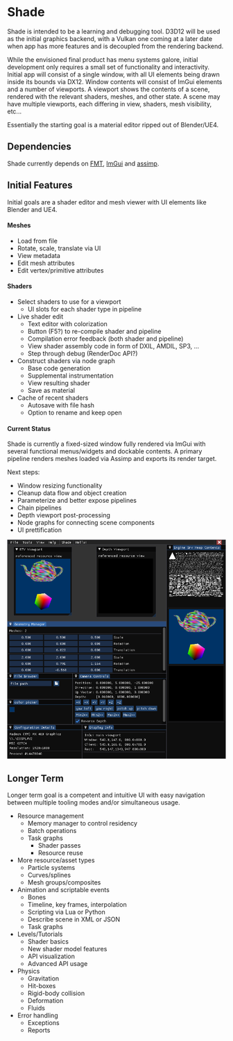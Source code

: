 Shade
======

Shade is intended to be a learning and debugging tool. D3D12 will be used as the initial graphics backend, with a
    Vulkan one coming at a later date when app has more features and is decoupled from the rendering backend.

While the envisioned final product has menu systems galore, initial development only requires a small set of
    functionality and interactivity. Initial app will consist of a single window, with all UI elements being drawn
    inside its bounds via DX12. Window contents will consist of ImGui elements and a number of viewports. A viewport
    shows the contents of a scene, rendered with the relevant shaders, meshes, and other state. A scene may have
    multiple viewports, each differing in view, shaders, mesh visibility, etc...

Essentially the starting goal is a material editor ripped out of Blender/UE4.

Dependencies
-----
Shade currently depends on [FMT](https://github.com/fmtlib/fmt), [ImGui](https://github.com/ocornut/imgui) and [assimp](https://github.com/assimp/assimp).


Initial Features
-----
Initial goals are a shader editor and mesh viewer with UI elements like Blender and UE4.

#### Meshes
- Load from file
- Rotate, scale, translate via UI
- View metadata
- Edit mesh attributes
- Edit vertex/primitive attributes

#### Shaders
- Select shaders to use for a viewport
    - UI slots for each shader type in pipeline
- Live shader edit
    - Text editor with colorization
    - Button (F5?) to re-compile shader and pipeline
    - Compilation error feedback (both shader and pipeline)
    - View shader assembly code in form of DXIL, AMDIL, SP3, ...
    - Step through debug (RenderDoc API?)
- Construct shaders via node graph
    - Base code generation
    - Supplemental instrumentation
    - View resulting shader
    - Save as material
- Cache of recent shaders
    - Autosave with file hash
    - Option to rename and keep open

#### Current Status
Shade is currently a fixed-sized window fully rendered via ImGui with several functional menus/widgets and dockable contents. A primary pipeline renders meshes loaded via Assimp and exports its render target.

Next steps:
- Window resizing functionality
- Cleanup data flow and object creation
- Parameterize and better expose pipelines
- Chain pipelines
- Depth viewport post-processing
- Node graphs for connecting scene components
- UI prettification

![Current rendered content](./render.png)

Longer Term
-----
Longer term goal is a competent and intuitive UI with easy navigation between multiple tooling modes and/or simultaneous usage.
- Resource management
    - Memory manager to control residency
    - Batch operations
    - Task graphs
        - Shader passes
        - Resource reuse
- More resource/asset types
    - Particle systems
    - Curves/splines
    - Mesh groups/composites
- Animation and scriptable events
    - Bones
    - Timeline, key frames, interpolation
    - Scripting via Lua or Python
    - Describe scene in XML or JSON
    - Task graphs
- Levels/Tutorials
    - Shader basics
    - New shader model features
    - API visualization
    - Advanced API usage
- Physics
    - Gravitation
    - Hit-boxes
    - Rigid-body collision
    - Deformation
    - Fluids
- Error handling
    - Exceptions
    - Reports
